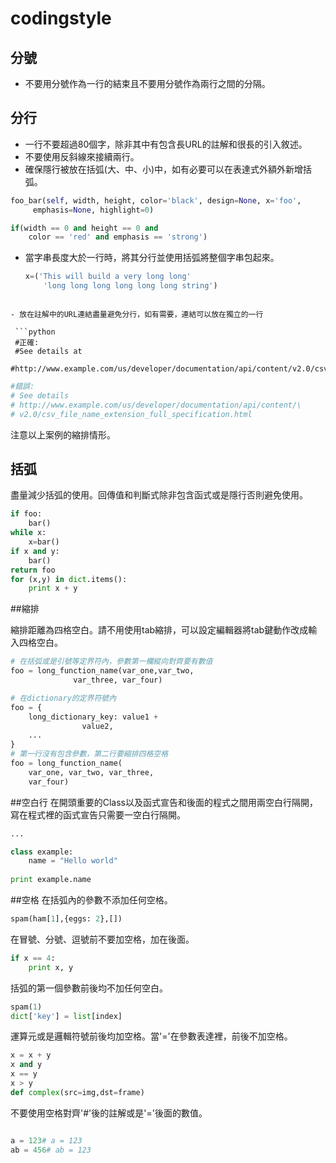 # codingstyle

## 分號
- 不要用分號作為一行的結束且不要用分號作為兩行之間的分隔。

## 分行
- 一行不要超過80個字，除非其中有包含長URL的註解和很長的引入敘述。
- 不要使用反斜線來接續兩行。
- 確保隱行被放在括弧(大、中、小)中，如有必要可以在表達式外額外新增括弧。
 
 ```python
 foo_bar(self, width, height, color='black', design=None, x='foo',
      emphasis=None, highlight=0) 
 ```
 
 ```python
 if(width == 0 and height == 0 and
     color == 'red' and emphasis == 'strong')
 ```
 
- 當字串長度大於一行時，將其分行並使用括弧將整個字串包起來。
  
  ```python
  x=('This will build a very long long'
      'long long long long long long string')
 ```
 
- 放在註解中的URL連結盡量避免分行，如有需要，連結可以放在獨立的一行
  
  ```python
  #正確: 
  #See details at
  #http://www.example.com/us/developer/documentation/api/content/v2.0/csv_file_name_extension_full_specification.html
  ```
  
  ```python
  #錯誤: 
  # See details 
  # http://www.example.com/us/developer/documentation/api/content/\
  # v2.0/csv_file_name_extension_full_specification.html
  ```
  
  注意以上案例的縮排情形。
  
## 括弧
盡量減少括弧的使用。回傳值和判斷式除非包含函式或是隱行否則避免使用。

```python
if foo:
    bar()
while x:
    x=bar()
if x and y:
    bar()
return foo
for (x,y) in dict.items():
    print x + y
```

##縮排

縮排距離為四格空白。請不用使用tab縮排，可以設定編輯器將tab鍵動作改成輸入四格空白。

```python
# 在括弧或是引號等定界符內，參數第一欄縱向對齊要有數值
foo = long_function_name(var_one,var_two,
              var_three, var_four)

# 在dictionary的定界符號內
foo = {
    long_dictionary_key: value1 +
                value2,
    ...
}
# 第一行沒有包含參數，第二行要縮排四格空格
foo = long_function_name(
    var_one, var_two, var_three,
    var_four)
```

##空白行
在開頭重要的Class以及函式宣告和後面的程式之間用兩空白行隔開，寫在程式裡的函式宣告只需要一空白行隔開。
```python
...

class example:
    name = "Hello world"
    
print example.name
```
##空格
在括弧內的參數不添加任何空格。

```python
spam(ham[1],{eggs: 2},[])
```

在冒號、分號、逗號前不要加空格，加在後面。

```python
if x == 4:
    print x, y
```

括弧的第一個參數前後均不加任何空白。

```python
spam(1)
dict['key'] = list[index]
```

運算元或是邏輯符號前後均加空格。當'='在參數表達裡，前後不加空格。

```python
x = x + y
x and y
x == y
x > y
def complex(src=img,dst=frame)
```

不要使用空格對齊'#'後的註解或是'='後面的數值。
```python

a = 123# a = 123
ab = 456# ab = 123

```
